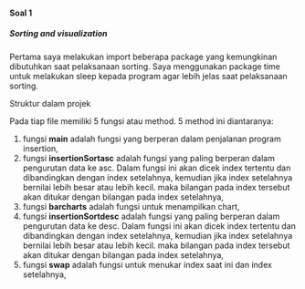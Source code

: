 #### Soal 1
##### Sorting and visualization

Pertama saya melakukan import beberapa package yang kemungkinan dibutuhkan saat pelaksanaan sorting. Saya menggunakan package time untuk melakukan sleep kepada program agar lebih jelas saat pelaksanaan sorting.

Struktur dalam projek

Pada tiap file memiliki 5 fungsi atau method. 5 method ini diantaranya:
1. fungsi **main** adalah fungsi yang berperan dalam penjalanan program insertion, 
2. fungsi **insertionSortasc** adalah fungsi yang paling berperan dalam pengurutan data ke asc. Dalam fungsi ini akan dicek index tertentu dan dibandingkan dengan index setelahnya, kemudian jika index setelahnya bernilai lebih besar atau lebih kecil. maka bilangan pada index tersebut akan ditukar dengan bilangan pada index setelahnya,
3. fungsi **barcharts** adalah fungsi untuk menampilkan chart,
4. fungsi **insertionSortdesc** adalah fungsi yang paling berperan dalam pengurutan data ke desc. Dalam fungsi ini akan dicek index tertentu dan dibandingkan dengan index setelahnya, kemudian jika index setelahnya bernilai lebih besar atau lebih kecil. maka bilangan pada index tersebut akan ditukar dengan bilangan pada index setelahnya,
5. fungsi **swap** adalah fungsi untuk menukar index saat ini dan index setelahnya,